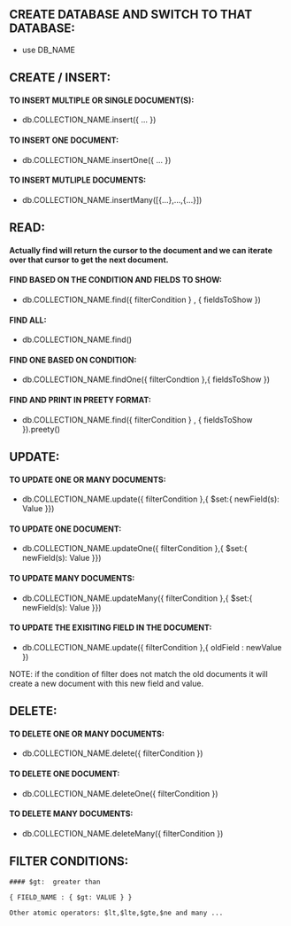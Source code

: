 ## CREATE DATABASE AND SWITCH TO THAT DATABASE:
  
  - use DB_NAME
  
## CREATE / INSERT:
  
  #### TO INSERT MULTIPLE OR SINGLE DOCUMENT(S):

  - db.COLLECTION_NAME.insert({ ... }) 

  #### TO INSERT ONE DOCUMENT:

  - db.COLLECTION_NAME.insertOne({ ... })
 
  #### TO INSERT MUTLIPLE DOCUMENTS: 

  - db.COLLECTION_NAME.insertMany([{...},...,{...}]) 


## READ:
 
  #### Actually find will return the cursor to the document and we can iterate over that cursor to get the next document.

  #### FIND BASED ON THE CONDITION AND FIELDS TO SHOW:
  
  - db.COLLECTION_NAME.find({ filterCondition } , { fieldsToShow }) 

  #### FIND ALL:

  - db.COLLECTION_NAME.find() 

  #### FIND ONE BASED ON CONDITION:

  - db.COLLECTION_NAME.findOne({ filterCondtion },{ fieldsToShow })
  	 

  #### FIND AND PRINT IN PREETY FORMAT:

  - db.COLLECTION_NAME.find({ filterCondition } , { fieldsToShow }).preety() 

## UPDATE:


 #### TO UPDATE ONE OR MANY DOCUMENTS:

  - db.COLLECTION_NAME.update({ filterCondition },{ $set:{ newField(s): Value }})

 #### TO UPDATE ONE DOCUMENT:

 - db.COLLECTION_NAME.updateOne({ filterCondition },{ $set:{ newField(s): Value }}) 

 #### TO UPDATE MANY DOCUMENTS:

 - db.COLLECTION_NAME.updateMany({ filterCondition },{ $set:{ newField(s): Value }})


 #### TO UPDATE THE EXISITING FIELD IN THE DOCUMENT:

 - db.COLLECTION_NAME.update({ filterCondition },{ oldField : newValue })

 NOTE: if the condition of filter does not match the old documents it will create a new document with this new field and value.


## DELETE:
 
  #### TO DELETE ONE OR MANY DOCUMENTS:
  
  - db.COLLECTION_NAME.delete({ filterCondition })

  #### TO DELETE ONE DOCUMENT:
 
  - db.COLLECTION_NAME.deleteOne({ filterCondition })

  #### TO DELETE MANY DOCUMENTS:

  - db.COLLECTION_NAME.deleteMany({ filterCondition })



## FILTER CONDITIONS:

    #### $gt:  greater than 

    { FIELD_NAME : { $gt: VALUE } } 

    Other atomic operators: $lt,$lte,$gte,$ne and many ... 



